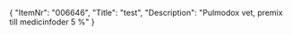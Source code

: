 {
  "ItemNr": "006646",
  "Title": "test",
  "Description": "Pulmodox vet, premix till medicinfoder 5 %"
}